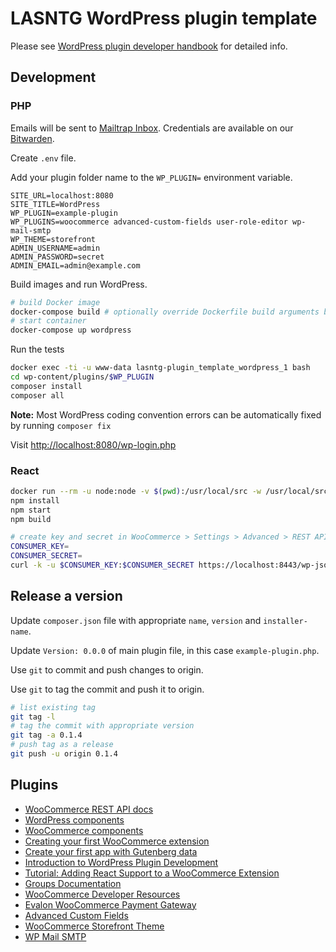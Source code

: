 # LASNTG WordPress plugin template

Please see [WordPress plugin developer handbook](https://developer.wordpress.org/plugins/) for detailed info. 

## Development

### PHP

Emails will be sent to [Mailtrap Inbox](https://mailtrap.io/). Credentials are available on our [Bitwarden](https://bitwarden.veri.ie).

Create `.env` file. 

Add your plugin folder name to the `WP_PLUGIN=` environment variable.

```
SITE_URL=localhost:8080
SITE_TITLE=WordPress
WP_PLUGIN=example-plugin
WP_PLUGINS=woocommerce advanced-custom-fields user-role-editor wp-mail-smtp
WP_THEME=storefront
ADMIN_USERNAME=admin
ADMIN_PASSWORD=secret
ADMIN_EMAIL=admin@example.com
```

Build images and run WordPress.

```sh
# build Docker image
docker-compose build # optionally override Dockerfile build arguments by appending --build-arg USER_ID=$(id -u)
# start container
docker-compose up wordpress 
```

Run the tests

```sh
docker exec -ti -u www-data lasntg-plugin_template_wordpress_1 bash
cd wp-content/plugins/$WP_PLUGIN
composer install
composer all
```

__Note:__ Most WordPress coding convention errors can be automatically fixed by running `composer fix`

Visit [http://localhost:8080/wp-login.php](localhost:8080/wp-login.php)

### React

```sh
docker run --rm -u node:node -v $(pwd):/usr/local/src -w /usr/local/src -ti node:14-alpine ash
npm install
npm start
npm build
```

```sh
# create key and secret in WooCommerce > Settings > Advanced > REST API
CONSUMER_KEY=
CONSUMER_SECRET=
curl -k -u $CONSUMER_KEY:$CONSUMER_SECRET https://localhost:8443/wp-json/wc/v3/orders | jq
```

## Release a version

Update `composer.json` file with appropriate `name`, `version` and `installer-name`.

Update `Version: 0.0.0` of main plugin file, in this case `example-plugin.php`.

Use `git` to commit and push changes to origin.

Use `git` to tag the commit and push it to origin.

```sh
# list existing tag
git tag -l
# tag the commit with appropriate version
git tag -a 0.1.4
# push tag as a release
git push -u origin 0.1.4
```

## Plugins

- [WooCommerce REST API docs](https://woocommerce.github.io/woocommerce-rest-api-docs/)
- [WordPress components](https://wordpress.github.io/gutenberg/)
- [WooCommerce components](https://woocommerce.github.io/woocommerce-admin/#/components/)
- [Creating your first WooCommerce extension](https://developer.woocommerce.com/extension-developer-guide/creating-your-first-extension/)
- [Create your first app with Gutenberg data](https://developer.wordpress.org/block-editor/how-to-guides/data-basics/1-data-basics-setup/)
- [Introduction to WordPress Plugin Development](https://developer.wordpress.org/plugins/intro/)
- [Tutorial: Adding React Support to a WooCommerce Extension](https://developer.woocommerce.com/2020/11/13/tutorial-adding-react-support-to-a-woocommerce-extension/)
- [Groups Documentation](https://docs.itthinx.com/document/groups/)
- [WooCommerce Developer Resources](https://developer.woocommerce.com/)
- [Evalon WooCommerce Payment Gateway](https://developer.elavon.com/na/docs/converge/1.0.0/integration-guide/shopping_carts/woocommerce_installation_guide)
- [Advanced Custom Fields](https://www.advancedcustomfields.com/resources)
- [WooCommerce Storefront Theme](https://woocommerce.com/documentation/themes/storefront/)
- [WP Mail SMTP](https://wpmailsmtp.com/docs/)
